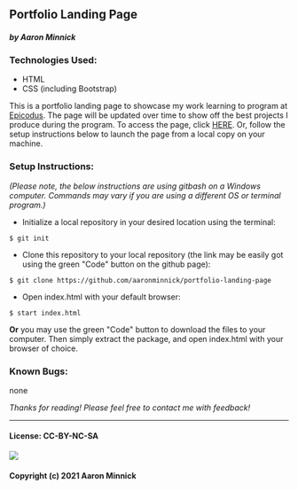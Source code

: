 ## Portfolio Landing Page 
#### _by Aaron Minnick_
### Technologies Used:
* HTML
* CSS (including Bootstrap)

This is a portfolio landing page to showcase my work learning to program at [Epicodus](https://www.epicodus.com). The page will be updated over time to show off the best projects I produce during the program. To access the page, click [HERE](https://aaronminnick.github.io/portfolio_landing_page). Or, follow the setup instructions below to launch the page from a local copy on your machine.

### Setup Instructions:
_(Please note, the below instructions are using gitbash on a Windows computer. Commands may vary if you are using a different OS or terminal program.)_
* Initialize a local repository in your desired location using the terminal:
```
$ git init
```
* Clone this repository to your local repository (the link may be easily got using the green "Code" button on the github page):
```
$ git clone https://github.com/aaronminnick/portfolio-landing-page
```
* Open index.html with your default browser:
```
$ start index.html
```
**Or** you may use the green "Code" button to download the files to your computer. Then simply extract the package, and open index.html with your browser of choice.

### Known Bugs:
none

_Thanks for reading! Please feel free to contact me with feedback!_
***
#### License: CC-BY-NC-SA
![](https://licensebuttons.net/l/by-nc-sa/3.0/88x31.png)
#### Copyright (c) 2021 Aaron Minnick
